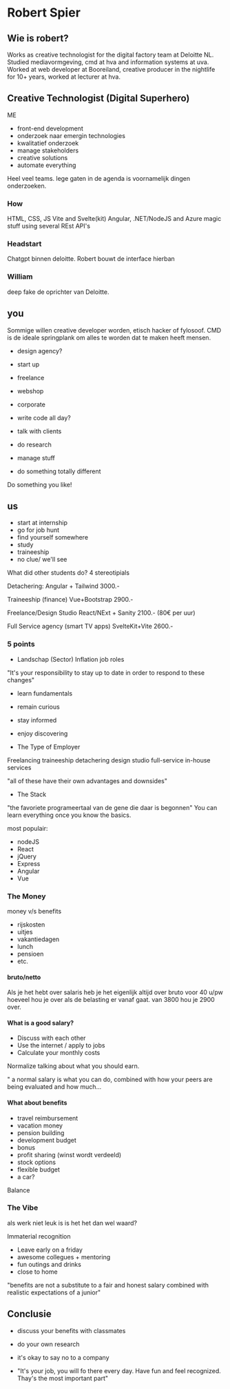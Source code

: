 # Robert Spier

## Wie is robert?

Works as creative technologist for the digital factory team at Deloitte NL. 
Studied mediavormgeving, cmd at hva and information systems at uva. Worked at web developer at Booreiland, creative producer in the nightlife for 10+ years, worked at lecturer at hva.

## Creative Technologist (Digital Superhero)
ME

- front-end development
- onderzoek naar emergin technologies
- kwalitatief onderzoek
- manage stakeholders
- creative solutions
- automate everything

Heel veel teams. lege gaten in de agenda is voornamelijk dingen onderzoeken.

### How

HTML, CSS, JS
Vite and Svelte(kit)
Angular, .NET/NodeJS and Azure
magic stuff using several REst API's

### Headstart

Chatgpt binnen deloitte.
Robert bouwt de interface hierban

### William

deep fake de oprichter van Deloitte.

## you

Sommige willen creative developer worden, etisch hacker of fylosoof.
CMD is de ideale springplank om alles te worden dat te maken heeft mensen.

- design agency?
- start up
- freelance
- webshop
- corporate

- write code all day?
- talk with clients
- do research
- manage stuff
- do something totally different

Do something you like!

## us

- start at internship
- go for job hunt
- find yourself somewhere
- study
- traineeship
- no clue/ we'll see

What did other students do?
 4 stereotipials

 Detachering:
 Angular + Tailwind
 3000.-

 Traineeship (finance)
 Vue+Bootstrap
 2900.-

 Freelance/Design Studio
 React/NExt + Sanity
 2100.- (80€ per uur)

 Full Service agency (smart TV apps)
 SvelteKit+Vite
 2600.-

### 5 points

- Landschap (Sector)
Inflation
job roles

"It's your responsibility to stay up to date in order to respond to these changes"

- learn fundamentals
- remain curious
- stay informed
- enjoy discovering

- The Type of Employer

Freelancing
traineeship
detachering
design studio
full-service
in-house services

"all of these have their own advantages and downsides"

- The Stack

"the favoriete programeertaal van de gene die daar is begonnen"
You can learn everything once you know the basics.

most populair:

- nodeJS
- React
- jQuery
- Express
- Angular
- Vue

### The Money

money v/s benefits

- rijskosten
- uitjes
- vakantiedagen
- lunch
- pensioen
- etc.

#### bruto/netto

Als je het hebt over salaris heb je het eigenlijk altijd over bruto voor 40 u/pw
hoeveel hou je over als de belasting er vanaf gaat.
van 3800 hou je 2900 over.

#### What is a good salary?

- Discuss with each other
- Use the internet / apply to jobs
- Calculate your monthly costs

Normalize talking about what you should earn.

" a normal salary is what you can do, combined with how your peers are being evaluated and how much...

#### What about benefits

- travel reimbursement
- vacation money
- pension building
- development budget
- bonus
- profit sharing (winst wordt verdeeld)
- stock options
- flexible budget
- a car?

Balance

### The Vibe

als werk niet leuk is is het het dan wel waard?

Immaterial recognition

- Leave early on a friday
- awesome collegues + mentoring
- fun outings and drinks
- close to home

"benefits are not a substitute to a fair and honest salary combined with realistic expectations of a junior"

## Conclusie

- discuss your benefits with classmates
- do your own research
- it's okay to say no to a company

- "It's your job, you will fo there every day. Have fun and feel recognized. Thay's the most important part"